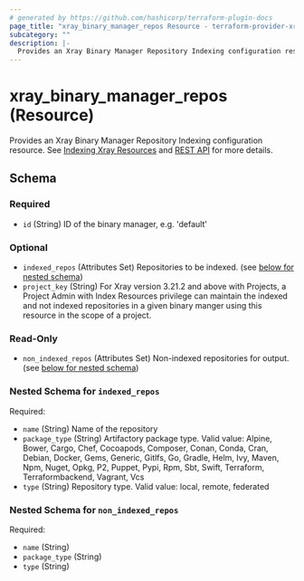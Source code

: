 ```yaml
---
# generated by https://github.com/hashicorp/terraform-plugin-docs
page_title: "xray_binary_manager_repos Resource - terraform-provider-xray"
subcategory: ""
description: |-
  Provides an Xray Binary Manager Repository Indexing configuration resource. See Indexing Xray Resources https://jfrog.com/help/r/jfrog-security-documentation/add-or-remove-resources-from-indexing and REST API https://jfrog.com/help/r/xray-rest-apis/update-repos-indexing-configuration for more details.
---
```


# xray_binary_manager_repos (Resource)

Provides an Xray Binary Manager Repository Indexing configuration resource. See [Indexing Xray Resources](https://jfrog.com/help/r/jfrog-security-documentation/add-or-remove-resources-from-indexing) and [REST API](https://jfrog.com/help/r/xray-rest-apis/update-repos-indexing-configuration) for more details.



<!-- schema generated by tfplugindocs -->
## Schema

### Required

- `id` (String) ID of the binary manager, e.g. 'default'

### Optional

- `indexed_repos` (Attributes Set) Repositories to be indexed. (see [below for nested schema](#nestedatt--indexed_repos))
- `project_key` (String) For Xray version 3.21.2 and above with Projects, a Project Admin with Index Resources privilege can maintain the indexed and not indexed repositories in a given binary manger using this resource in the scope of a project.

### Read-Only

- `non_indexed_repos` (Attributes Set) Non-indexed repositories for output. (see [below for nested schema](#nestedatt--non_indexed_repos))

<a id="nestedatt--indexed_repos"></a>
### Nested Schema for `indexed_repos`

Required:

- `name` (String) Name of the repository
- `package_type` (String) Artifactory package type. Valid value: Alpine, Bower, Cargo, Chef, Cocoapods, Composer, Conan, Conda, Cran, Debian, Docker, Gems, Generic, Gitlfs, Go, Gradle, Helm, Ivy, Maven, Npm, Nuget, Opkg, P2, Puppet, Pypi, Rpm, Sbt, Swift, Terraform, Terraformbackend, Vagrant, Vcs
- `type` (String) Repository type. Valid value: local, remote, federated


<a id="nestedatt--non_indexed_repos"></a>
### Nested Schema for `non_indexed_repos`

Required:

- `name` (String)
- `package_type` (String)
- `type` (String)
